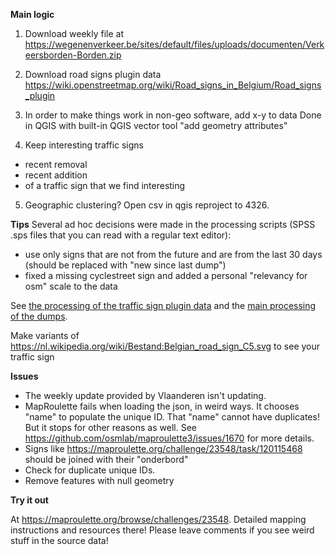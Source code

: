 **Main logic**

1. Download weekly file at
https://wegenenverkeer.be/sites/default/files/uploads/documenten/Verkeersborden-Borden.zip

2. Download road signs plugin data
https://wiki.openstreetmap.org/wiki/Road_signs_in_Belgium/Road_signs_plugin

3. In order to make things work in non-geo software, add x-y to data
Done in QGIS with built-in QGIS vector tool "add geometry attributes"

4. Keep interesting traffic signs
- recent removal
- recent addition
- of a traffic sign that we find interesting

5. Geographic clustering?
Open csv in qgis reproject to 4326.


**Tips**
Several ad hoc decisions were made in the processing scripts (SPSS .sps files that you can read with a regular text editor):
- use only signs that are not from the future and are from the last 30 days (should be replaced with "new since last dump")
- fixed a missing cyclestreet sign and added a personal "relevancy for osm" scale to the data

See [the processing of the traffic sign plugin data](https://github.com/osmbe/play/blob/master/traffic_signs_project/select%20interesting%20codes.sps) and the [main processing of the dumps](https://github.com/osmbe/play/blob/master/traffic_signs_project/main%20processing.sps).

Make variants of 
https://nl.wikipedia.org/wiki/Bestand:Belgian_road_sign_C5.svg
to see your traffic sign

**Issues**

* The weekly update provided by Vlaanderen isn't updating.  
* MapRoulette fails when loading the json, in weird ways. It chooses "name" to populate the unique ID. That "name" cannot have duplicates! But it stops for other reasons as well. See https://github.com/osmlab/maproulette3/issues/1670 for more details.
* Signs like https://maproulette.org/challenge/23548/task/120115468 should be joined with their "onderbord"
* Check for duplicate unique IDs.
* Remove features with null geometry

**Try it out**

At https://maproulette.org/browse/challenges/23548. Detailed mapping instructions and resources there!
Please leave comments if you see weird stuff in the source data!

